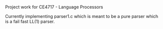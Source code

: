 Project work for CE4717 - Language Processors

Currently implementing parser1.c which is meant to be a pure parser which is a fail fast LL(1) parser.
